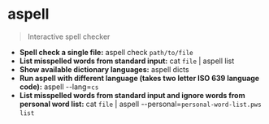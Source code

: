 # aspell
> Interactive spell checker
- **Spell check a single file:**
aspell check `path/to/file`
- **List misspelled words from standard input:**
cat `file` | aspell list
- **Show available dictionary languages:**
aspell dicts
- **Run aspell with different language (takes two letter ISO 639 language code):**
aspell --lang=`cs`
- **List misspelled words from standard input and ignore words from personal word list:**
cat `file` | aspell --personal=`personal-word-list.pws` `list`
